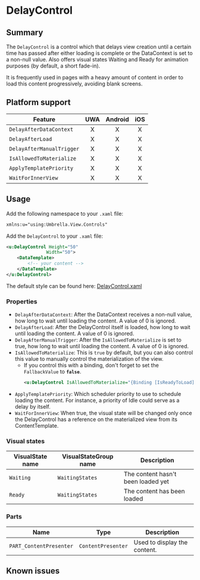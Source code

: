 ﻿# DelayControl

## Summary

The `DelayControl` is a control which that delays view creation until a certain time has passed after either loading is complete or
the DataContext is set to a non-null value. Also offers visual states Waiting and Ready for animation purposes (by default, a short fade-in).

It is frequently used in pages with a heavy amount of content in order to load this content progressively, avoiding blank screens.

## Platform support

| Feature                                     | UWA | Android | iOS |
| ------------------------------------------- |:---:|:-------:|:---:|
| `DelayAfterDataContext`                     |  X  |    X    |  X  |
| `DelayAfterLoad`                            |  X  |    X    |  X  |
| `DelayAfterManualTrigger`                   |  X  |    X    |  X  |
| `IsAllowedToMaterialize`                    |  X  |    X    |  X  |
| `ApplyTemplatePriority`                     |  X  |    X    |  X  |
| `WaitForInnerView`                          |  X  |    X    |  X  |

## Usage

Add the following namespace to your `.xaml` file:

```xml
xmlns:u="using:Umbrella.View.Controls"
```
Add the `DelayControl` to your `.xaml` file:

```xml
<u:DelayControl Height="50"
               Width="50">
	<DataTemplate>
		<!-- your content -->
	</DataTemplate>
</u:DelayControl>
```

The default style can be found here: [DelayControl.xaml](../src/Umbrella.View/Controls/DelayControl/DelayControl.xaml)

### Properties

 * `DelayAfterDataContext`: After the DataContext receives a non-null value, how long to wait until loading the content. A value of 0 is ignored.
 * `DelayAfterLoad`: After the DelayControl itself is loaded, how long to wait until loading the content. A value of 0 is ignored.
 * `DelayAfterManualTrigger`: After the `IsAllowedToMaterialize` is set to true, how long to wait until loading the content. A value of 0 is ignored.
 * `IsAllowedToMaterialize`: This is `true` by default, but you can also control this value to manually control the materialization of the view.
   * If you control this with a binding, don't forget to set the `FallbackValue` to **`false`**.
	 ```xml
	 <u:DelayControl IsAllowedToMaterialize="{Binding [IsReadyToLoad], FallbackValue=False}" />
	 ```
 * `ApplyTemplatePriority`: Which scheduler priority to use to schedule loading the content. For instance, a priority of Idle could serve as a delay by itself.
 * `WaitForInnerView`: When true, the visual state will be changed only once the DelayControl has a reference on the materialized view from its ContentTemplate.

### Visual states

| VisualState name | VisualStateGroup name | Description                                                                                              |
|------------------|-----------------------|----------------------------------------------------------------------------------------------------------|
| `Waiting`        | `WaitingStates`       | The content hasn't been loaded yet                                                                       |
| `Ready`          | `WaitingStates`       | The content has been loaded                                                                              |

### Parts

| Name                      | Type                | Description                                                                                                                      |
|---------------------------|---------------------|----------------------------------------------------------------------------------------------------------------------------------|
| `PART_ContentPresenter`   | `ContentPresenter`  | Used to display the content.                                                                                                     |


## Known issues
